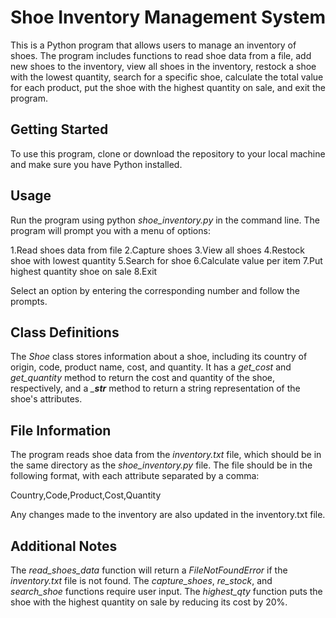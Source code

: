 # Shoe Inventory Management System
This is a Python program that allows users to manage an inventory of shoes. The program includes functions to read shoe data from a file, add new shoes to the inventory, view all shoes in the inventory, restock a shoe with the lowest quantity, search for a specific shoe, calculate the total value for each product, put the shoe with the highest quantity on sale, and exit the program.

## Getting Started
To use this program, clone or download the repository to your local machine and make sure you have Python installed.

## Usage
Run the program using python *shoe_inventory.py* in the command line. The program will prompt you with a menu of options:

1.Read shoes data from file
2.Capture shoes
3.View all shoes
4.Restock shoe with lowest quantity
5.Search for shoe
6.Calculate value per item
7.Put highest quantity shoe on sale
8.Exit

Select an option by entering the corresponding number and follow the prompts.

## Class Definitions
The *Shoe* class stores information about a shoe, including its country of origin, code, product name, cost, and quantity. It has a *get_cost* and *get_quantity* method to return the cost and quantity of the shoe, respectively, and a *___str__* method to return a string representation of the shoe's attributes.

## File Information
The program reads shoe data from the *inventory.txt* file, which should be in the same directory as the *shoe_inventory.py* file. The file should be in the following format, with each attribute separated by a comma:

Country,Code,Product,Cost,Quantity

Any changes made to the inventory are also updated in the inventory.txt file.

## Additional Notes
The *read_shoes_data* function will return a *FileNotFoundError* if the *inventory.txt* file is not found.
The *capture_shoes*, *re_stock*, and *search_shoe* functions require user input.
The *highest_qty* function puts the shoe with the highest quantity on sale by reducing its cost by 20%.
